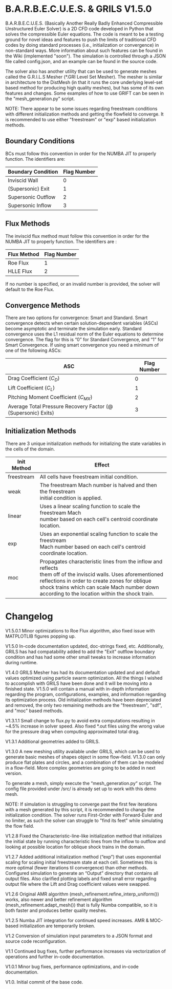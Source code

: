 # B.A.R.B.E.C.U.E.S. & GRILS V1.5.0
B.A.R.B.E.C.U.E.S. (Basically Another Really Badly Enhanced Compressible 
Unstructured Euler Solver) is a 2D CFD code developed in Python that solves the
compressible Euler equations. The code is meant to be a testing ground for 
novel ideas and features to push the limits of traditional CFD codes by doing 
standard processes (i.e., initialization or convergence) in non-standard ways. 
More information about such features can be found in the Wiki (implemented 
"soon"). The simulation is controlled through a JSON file called config.json, 
and an example can be found in the source code. 

The solver also has another utility that can be used to generate meshes called
the G.R.I.L.S Mesher (*.GRI Level Set Mesher). The mesher  is similar in 
architecture to the DistMesh (in that it runs the core underlying level-set 
based method for producing high quality meshes), but has some of its own 
features and changes. Some examples of how to use GRIFT can be seen in 
the "mesh_generation.py" script.

NOTE: There appear to be some issues regarding freestream conditions with 
different initialization methods and getting the flowfield to converge. It is
recommended to use either "freestream" or "exp" based initialization methods.

## Boundary Conditions
BCs must follow this convention in order for the NUMBA JIT to properly 
function. The identifiers are:

| Boundary Condition | Flag Number |
|--------------------|-------------|
| Inviscid Wall      | 0           |
| (Supersonic) Exit  | 1           |
| Supersonic Outflow | 2           |
| Supersonic Inflow  | 3           |


## Flux Methods
The inviscid flux method must follow this convention in order for the NUMBA JIT
to properly function. The identifiers are :

| Flux Method | Flag Number |
|-------------|-------------|
| Roe Flux    | 1           |
| HLLE Flux   | 2           |

If no number is specified, or an invalid number is provided, the solver will 
default to the Roe Flux.


## Convergence Methods
There are two options for convergence: Smart and Standard. Smart convergence 
detects when certain solution-dependent variables (ASCs) become asymptotic and
terminate the simulation early. Standard convergence uses the L1 residual norm 
of the Euler equations to determine convergence. The flag for this is “0” for 
Standard Convergence, and “1” for Smart Convergence. If using smart convergence
you need a minimum of one of the following ASCs:

| ASC                                                           | Flag Number |
|---------------------------------------------------------------|-------------|
| Drag Coefficient $(C_D)$                                      | 0           |
| Lift Coefficient $(C_L)$                                      | 1           |
| Pitching Moment Coefficient $(C_{MX})$                        | 2           |
| Average Total Pressure Recovery Factor (@ (Supersonic) Exits) | 3           |


## Initialization Methods
There are 3 unique initialization methods for initializing the state variables in 
the cells of the domain.

| Init Method | Effect                                                                                                                                                                                                                                                                  |
|-------------|-------------------------------------------------------------------------------------------------------------------------------------------------------------------------------------------------------------------------------------------------------------------------|
| freestream  | All cells have freestream initial condition.                                                                                                                                                                                                                            |
| weak        | The freestream Mach number is halved and then the freestream <br/> initial condition is applied.                                                                                                                                                                        |
| linear      | Uses a linear scaling function to scale the freestream Mach <br/> number based on each cell's centroid coordinate location.                                                                                                                                             |
| exp         | Uses an exponential scaling function to scale the freestream <br/> Mach number based on each cell's centroid coordinate location.                                                                                                                                       |
| moc         | Propagates characteristic lines from the inflow and reflects <br/> them off of the inviscid walls. Uses aforementioned reflections in order to create zones for oblique shock trains which can scale Mach number down according to the location within the shock train. |


# Changelog
V1.5.0.1 Minor optimizations to Roe Flux algorithm, also fixed issue with MATPLOTLIB figures popping up.

V1.5.0 In-code documentation updated, doc-strings fixed, etc. Additionally, GRILS has had compatability added to add the "Exit" outflow boundary condition and has had some other small tweaks to increase information during runtime.

V1.4.0 GRILS Mesher has had its documentation updated and and default values optimized using particle swarm 
optimization. All the things I wished to accomplish with GRILS have been done and it will be moving into a finished 
state. V1.5.0 will contain a manual with in-depth information regarding the program, configurations, examples, and 
information regarding its optimization process. Old initialization methods have been depreciated and removed, the only 
two remaining methods are the "freestream", "sdf", and "moc" based methods. 

V1.3.1.1 Small change to flux.py to avoid extra computations resulting in 
~4.5% increase in solver speed. Also fixed *.out files using the wrong value
for the pressure drag when computing approximated total drag.

V1.3.1 Additional geometries added to GRILS.  

V1.3.0 A new meshing utility available under GRILS, which can 
be used to generate basic meshes of shapes object in some flow-field. V1.3.0 
can only produce flat plates and circles, and a combination of them can be 
modeled in a flow-field. More complex geometries are going to be added in 
next version.

To generate a mesh, simply execute the “mesh_generation.py“ script. The config 
file provided under /src/ is already set up to work with this demo mesh.

NOTE: If simulation is struggling to converge past the first few iterations 
with a mesh generated by this script, it is recommended to change the 
initialization condition. The solver runs First-Order with Forward-Euler and 
no limiter, as such the solver can struggle to "find its feet" while simulating
the flow field.

V1.2.8 Fixed the Characteristic-line-like initialization method that 
initializes the initial state by running characteristic lines from the inflow 
to outflow and looking at possible location for oblique shock trains in the 
domain.

V1.2.7 Added additional initialization method (“exp”) that uses exponential 
scaling for scaling initial freestream state at each cell. Sometimes this 
is more optimal (fewer iterations til convergence) than other methods. 
Configured simulation to generate an “Output” directory that contains all 
output files. Also clarified plotting labels and fixed small error regarding 
output file where the Lift and Drag coefficient values were swapped.

V1.2.6 Original AMR algorithm (mesh_refinement.refine_interp_uniform()) works, 
also newer and better refinement algorithm (mesh_refinement.adapt_mesh()) 
that is fully Numba compatible, so it is both faster and produces better 
quality meshes.

V1.2.5 Numba JIT integration for continued speed increases. AMR & MOC-based 
initialization are temporarily broken.

V1.2 Conversion of simulation input parameters to a JSON format and source code
reconfiguration.

V1.1 Continued bug fixes, further performance increases via vectorization of 
operations and further in-code documentation.

V1.0.1 Minor bug fixes, performance optimizations, and in-code documentation.

V1.0. Initial commit of the base code.

